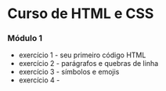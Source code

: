 # Curso de HTML e CSS

### Módulo 1
+ exercício 1 - seu primeiro código HTML
+ exercício 2 - parágrafos e quebras de linha
+ exercício 3 - símbolos e emojis
+ exercício 4 - 
